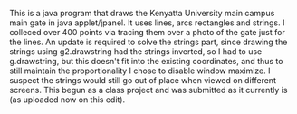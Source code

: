 This is a java program that draws the Kenyatta University main campus main gate in java applet/jpanel. It uses lines, arcs rectangles and strings. I colleced over 400 points via tracing them over a photo of the gate just for the lines. An update is required to solve the strings part, since drawing the strings using g2.drawstring had the strings inverted, so I had to use g.drawstring, but this doesn't fit into the existing coordinates, and thus to still maintain the proportionality I chose to disable window maximize. I suspect the strings would still go out of place when viewed on different screens. This begun as a class project and was submitted as it currently is (as uploaded now on this edit).
